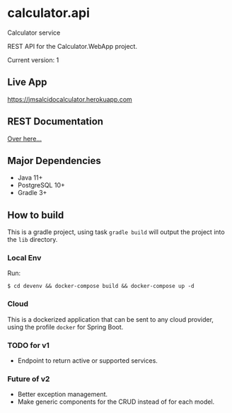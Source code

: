 # calculator.api
Calculator service

REST API for the Calculator.WebApp project.

Current version: 1

## Live App
https://jmsalcidocalculator.herokuapp.com

## REST Documentation
[Over here...](DOCUMENTATION.md)

## Major Dependencies

- Java 11+
- PostgreSQL 10+
- Gradle 3+

## How to build

This is a gradle project, using task `gradle build` will output the project into the `lib` directory.

### Local Env

Run:

```shell
$ cd devenv && docker-compose build && docker-compose up -d
```

### Cloud
This is a dockerized application that can be sent to any cloud provider, using the profile `docker` for Spring Boot.

### TODO for v1
- Endpoint to return active or supported services.

### Future of v2
- Better exception management.
- Make generic components for the CRUD instead of for each model.
